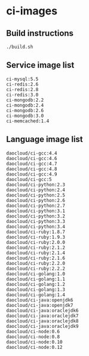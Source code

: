 # ci-images

## Build instructions
    ./build.sh

## Service image list
    ci-mysql:5.5
    ci-redis:2.6
    ci-redis:2.8
    ci-redis:3.0
    ci-mongodb:2.2
    ci-mongodb:2.4
    ci-mongodb:2.6
    ci-mongodb:3.0
    ci-memcached:1.4

## Language image list
    daocloud/ci-gcc:4.4
    daocloud/ci-gcc:4.6
    daocloud/ci-gcc:4.7
    daocloud/ci-gcc:4.8
    daocloud/ci-gcc:4.9
    daocloud/ci-gcc:5
    daocloud/ci-python:2.3
    daocloud/ci-python:2.4
    daocloud/ci-python:2.5
    daocloud/ci-python:2.6
    daocloud/ci-python:2.7
    daocloud/ci-python:3.1
    daocloud/ci-python:3.2
    daocloud/ci-python:3.3
    daocloud/ci-python:3.4
    daocloud/ci-ruby:1.8.7
    daocloud/ci-ruby:1.9.3
    daocloud/ci-ruby:2.0.0
    daocloud/ci-ruby:2.1.2
    daocloud/ci-ruby:2.1.4
    daocloud/ci-ruby:2.1.6
    daocloud/ci-ruby:2.2.0
    daocloud/ci-ruby:2.2.2
    daocloud/ci-golang:1.0
    daocloud/ci-golang:1.1
    daocloud/ci-golang:1.2
    daocloud/ci-golang:1.3
    daocloud/ci-golang:1.4
    daocloud/ci-java:openjdk6
    daocloud/ci-java:openjdk7
    daocloud/ci-java:oraclejdk6
    daocloud/ci-java:oraclejdk7
    daocloud/ci-java:oraclejdk8
    daocloud/ci-java:oraclejdk9
    daocloud/ci-node:0.6
    daocloud/ci-node:0.8
    daocloud/ci-node:0.10
    daocloud/ci-node:0.12
